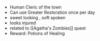 - Human Cleric of the town
- Can use Greater Restoration once per day
- sweet looking , soft spoken
- looks injured
- related to [[Agatha's Zombies]] quest 
- Reward: Potions of Healing